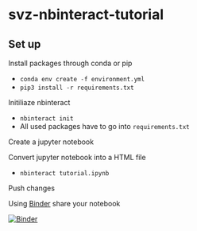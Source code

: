 # svz-nbinteract-tutorial

## Set up
Install packages through conda or pip
- `conda env create -f environment.yml`
- `pip3 install -r requirements.txt `

Initiliaze nbinteract
- `nbinteract init`
- All used packages have to go into `requirements.txt`

Create a jupyter notebook

Convert jupyter notebook into a HTML file
- `nbinteract tutorial.ipynb`

Push changes

Using [Binder](https://mybinder.org/) share your notebook

[![Binder](https://mybinder.org/badge_logo.svg)](https://mybinder.org/v2/gh/korantom/svz-nbinteract-tutorial/main)
